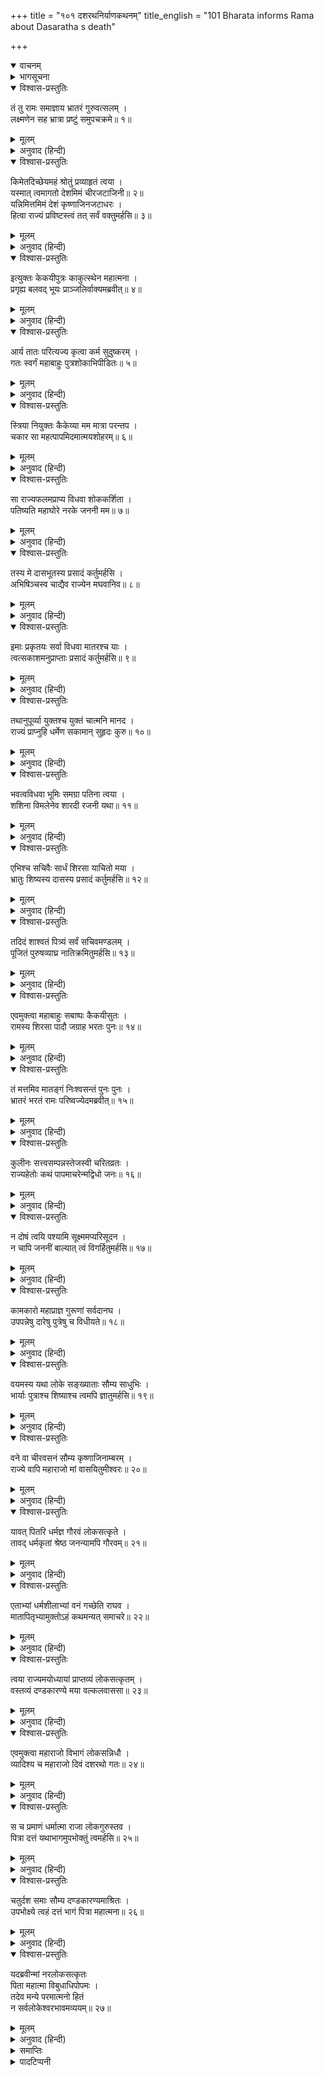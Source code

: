 +++
title = "१०१ दशरथनिर्याणकथनम्"
title_english = "101 Bharata informs Rama about Dasaratha s death"

+++
<details open><summary>वाचनम्</summary>
<div caption="श्रीराम-हरिसीताराममूर्ति-घनपाठिभ्यां वचनम्" class="audioEmbed" src="https://archive.org/download/Ramayana-recitation-Sriram-harisItArAmamUrti-Ghanapaati-v2/Kanda_2/Kanda_2_AYK-101-Dasharatha_Niryana_Kathanam_.mp3"></div>
</details>

<details><summary>भागसूचना</summary>

101. श्रीरामका भरतसे वनमें आगमनका प्रयोजन पूछना, भरतका उनसे राज्य ग्रहण करनेके लिये कहना और श्रीरामका उसे अस्वीकार कर देना
</details>

<details open><summary>विश्वास-प्रस्तुतिः</summary>

तं तु रामः समाज्ञाय भ्रातरं गुरुवत्सलम् ।  
लक्ष्मणेन सह भ्रात्रा प्रष्टुं समुपचक्रमे॥ १॥
</details>

<details><summary>मूलम्</summary>

तं तु रामः समाज्ञाय भ्रातरं गुरुवत्सलम् ।  
लक्ष्मणेन सह भ्रात्रा प्रष्टुं समुपचक्रमे॥ १॥
</details>

<details><summary>अनुवाद (हिन्दी)</summary>

लक्ष्मणसहित श्रीरामचन्द्रजीने अपने गुरुभक्त भाई भरतको अच्छी तरह समझाकर अथवा उन्हें अपनेमें अनुरक्त जानकर उनसे इस प्रकार पूछना आरम्भ किया—॥ १॥
</details>

<details open><summary>विश्वास-प्रस्तुतिः</summary>

किमेतदिच्छेयमहं श्रोतुं प्रव्याहृतं त्वया ।  
यस्मात् त्वमागतो देशमिमं चीरजटाजिनी॥ २॥  
यन्निमित्तमिमं देशं कृष्णाजिनजटाधरः ।  
हित्वा राज्यं प्रविष्टस्त्वं तत् सर्वं वक्तुमर्हसि॥ ३॥
</details>

<details><summary>मूलम्</summary>

किमेतदिच्छेयमहं श्रोतुं प्रव्याहृतं त्वया ।  
यस्मात् त्वमागतो देशमिमं चीरजटाजिनी॥ २॥  
यन्निमित्तमिमं देशं कृष्णाजिनजटाधरः ।  
हित्वा राज्यं प्रविष्टस्त्वं तत् सर्वं वक्तुमर्हसि॥ ३॥
</details>

<details><summary>अनुवाद (हिन्दी)</summary>

‘भाई! तुम राज्य छोड़कर वल्कल, कृष्णमृगचर्म और जटा धारण करके जो इस देशमें आये हो, इसका क्या कारण है? जिस निमित्तसे इस वनमें तुम्हारा प्रवेश हुआ है, यह मैं तुम्हारे मुँहसे सुनना चाहता हूँ । तुम्हें सब कुछ साफ-साफ बताना चाहिये’॥ २-३॥
</details>

<details open><summary>विश्वास-प्रस्तुतिः</summary>

इत्युक्तः केकयीपुत्रः काकुत्स्थेन महात्मना ।  
प्रगृह्य बलवद् भूयः प्राञ्जलिर्वाक्यमब्रवीत्॥ ४॥
</details>

<details><summary>मूलम्</summary>

इत्युक्तः केकयीपुत्रः काकुत्स्थेन महात्मना ।  
प्रगृह्य बलवद् भूयः प्राञ्जलिर्वाक्यमब्रवीत्॥ ४॥
</details>

<details><summary>अनुवाद (हिन्दी)</summary>

ककुत्स्थवंशी महात्मा श्रीरामचन्द्रजीके इस प्रकार पूछनेपर भरतने बलपूर्वक आन्तरिक शोकको दबा पुनः हाथ जोड़कर इस प्रकार कहा—॥ ४॥
</details>

<details open><summary>विश्वास-प्रस्तुतिः</summary>

आर्य तातः परित्यज्य कृत्वा कर्म सुदुष्करम् ।  
गतः स्वर्गं महाबाहुः पुत्रशोकाभिपीडितः॥ ५॥
</details>

<details><summary>मूलम्</summary>

आर्य तातः परित्यज्य कृत्वा कर्म सुदुष्करम् ।  
गतः स्वर्गं महाबाहुः पुत्रशोकाभिपीडितः॥ ५॥
</details>

<details><summary>अनुवाद (हिन्दी)</summary>

‘आर्य! हमारे महाबाहु पिता अत्यन्त दुष्कर कर्म करके पुत्रशोकसे पीड़ित हो हमें छोड़कर स्वर्गलोकको चले गये॥ ५॥
</details>

<details open><summary>विश्वास-प्रस्तुतिः</summary>

स्त्रिया नियुक्तः कैकेय्या मम मात्रा परन्तप ।  
चकार सा महत्पापमिदमात्मयशोहरम्॥ ६॥
</details>

<details><summary>मूलम्</summary>

स्त्रिया नियुक्तः कैकेय्या मम मात्रा परन्तप ।  
चकार सा महत्पापमिदमात्मयशोहरम्॥ ६॥
</details>

<details><summary>अनुवाद (हिन्दी)</summary>

‘शत्रुओंको संताप देनेवाले रघुनन्दन! अपनी स्त्री एवं मेरी माता कैकेयीकी प्रेरणासे ही विवश हो पिताजीने ऐसा कठोर कार्य किया था । मेरी माँने अपने सुयशको नष्ट करनेवाला यह बड़ा भारी पाप किया है॥ ६॥
</details>

<details open><summary>विश्वास-प्रस्तुतिः</summary>

सा राज्यफलमप्राप्य विधवा शोककर्शिता ।  
पतिष्यति महाघोरे नरके जननी मम॥ ७॥
</details>

<details><summary>मूलम्</summary>

सा राज्यफलमप्राप्य विधवा शोककर्शिता ।  
पतिष्यति महाघोरे नरके जननी मम॥ ७॥
</details>

<details><summary>अनुवाद (हिन्दी)</summary>

‘अतः वह राज्यरूपी फल न पाकर विधवा हो गयी । अब मेरी माता शोकसे दुर्बल हो महाघोर नरकमें पड़ेगी॥ ७॥
</details>

<details open><summary>विश्वास-प्रस्तुतिः</summary>

तस्य मे दासभूतस्य प्रसादं कर्तुमर्हसि ।  
अभिषिञ्चस्व चाद्यैव राज्येन मघवानिव॥ ८॥
</details>

<details><summary>मूलम्</summary>

तस्य मे दासभूतस्य प्रसादं कर्तुमर्हसि ।  
अभिषिञ्चस्व चाद्यैव राज्येन मघवानिव॥ ८॥
</details>

<details><summary>अनुवाद (हिन्दी)</summary>

‘अब आप अपने दासस्वरूप मुझ भरतपर कृपा कीजिये और इन्द्रकी भाँति आज ही राज्य ग्रहण करनेके लिये अपना अभिषेक कराइये॥ ८॥
</details>

<details open><summary>विश्वास-प्रस्तुतिः</summary>

इमाः प्रकृतयः सर्वा विधवा मातरश्च याः ।  
त्वत्सकाशमनुप्राप्ताः प्रसादं कर्तुमर्हसि॥ ९॥
</details>

<details><summary>मूलम्</summary>

इमाः प्रकृतयः सर्वा विधवा मातरश्च याः ।  
त्वत्सकाशमनुप्राप्ताः प्रसादं कर्तुमर्हसि॥ ९॥
</details>

<details><summary>अनुवाद (हिन्दी)</summary>

‘ये सारी प्रकृतियाँ (प्रजा आदि) और सभी विधवा माताएँ आपके पास आयी हैं । आप इन सबपर कृपा करें॥ ९॥
</details>

<details open><summary>विश्वास-प्रस्तुतिः</summary>

तथानुपूर्व्या युक्तश्च युक्तं चात्मनि मानद ।  
राज्यं प्राप्नुहि धर्मेण सकामान् सुहृदः कुरु॥ १०॥
</details>

<details><summary>मूलम्</summary>

तथानुपूर्व्या युक्तश्च युक्तं चात्मनि मानद ।  
राज्यं प्राप्नुहि धर्मेण सकामान् सुहृदः कुरु॥ १०॥
</details>

<details><summary>अनुवाद (हिन्दी)</summary>

‘दूसरोंको मान देनेवाले रघुवीर! आप ज्येष्ठ होनेके नाते राज्य-प्राप्तिके क्रमिक अधिकारसे युक्त हैं, न्यायतः आपको ही राज्य मिलना उचित है; अतः आप धर्मानुसार राज्य ग्रहण करें और अपने सुहृदोंको सफल-मनोरथ बनावें॥ १०॥
</details>

<details open><summary>विश्वास-प्रस्तुतिः</summary>

भवत्वविधवा भूमिः समग्रा पतिना त्वया ।  
शशिना विमलेनेव शारदी रजनी यथा॥ ११॥
</details>

<details><summary>मूलम्</summary>

भवत्वविधवा भूमिः समग्रा पतिना त्वया ।  
शशिना विमलेनेव शारदी रजनी यथा॥ ११॥
</details>

<details><summary>अनुवाद (हिन्दी)</summary>

‘आप-जैसे पतिसे युक्त हो यह सारी वसुधा वैधव्यरहित हो जाय और निर्मल चन्द्रमासे सनाथ हुई शरत्कालकी रात्रिके समान शोभा पाने लगे॥ ११॥
</details>

<details open><summary>विश्वास-प्रस्तुतिः</summary>

एभिश्च सचिवैः सार्धं शिरसा याचितो मया ।  
भ्रातुः शिष्यस्य दासस्य प्रसादं कर्तुमर्हसि॥ १२॥
</details>

<details><summary>मूलम्</summary>

एभिश्च सचिवैः सार्धं शिरसा याचितो मया ।  
भ्रातुः शिष्यस्य दासस्य प्रसादं कर्तुमर्हसि॥ १२॥
</details>

<details><summary>अनुवाद (हिन्दी)</summary>

‘मैं इन समस्त सचिवोंके साथ आपके चरणोंमें मस्तक रखकर यह याचना करता हूँ कि आप राज्य ग्रहण करें । मैं आपका भाई, शिष्य और दास हूँ । आप मुझपर कृपा करें॥ १२॥
</details>

<details open><summary>विश्वास-प्रस्तुतिः</summary>

तदिदं शाश्वतं पित्र्यं सर्वं सचिवमण्डलम् ।  
पूजितं पुरुषव्याघ्र नातिक्रमितुमर्हसि॥ १३॥
</details>

<details><summary>मूलम्</summary>

तदिदं शाश्वतं पित्र्यं सर्वं सचिवमण्डलम् ।  
पूजितं पुरुषव्याघ्र नातिक्रमितुमर्हसि॥ १३॥
</details>

<details><summary>अनुवाद (हिन्दी)</summary>

‘पुरुषसिंह! यह सारा मन्त्रिमण्डल अपने यहाँ कुलपरम्परासे चला आ रहा है । ये सभी सचिव पिताजीके समयमें भी थे । हम सदासे इनका सम्मान करते आये हैं, अतः आप इनकी प्रार्थना न ठुकरायें’॥ १३॥
</details>

<details open><summary>विश्वास-प्रस्तुतिः</summary>

एवमुक्त्वा महाबाहुः सबाष्पः कैकयीसुतः ।  
रामस्य शिरसा पादौ जग्राह भरतः पुनः॥ १४॥
</details>

<details><summary>मूलम्</summary>

एवमुक्त्वा महाबाहुः सबाष्पः कैकयीसुतः ।  
रामस्य शिरसा पादौ जग्राह भरतः पुनः॥ १४॥
</details>

<details><summary>अनुवाद (हिन्दी)</summary>

ऐसा कहकर कैकेयीपुत्र महाबाहु भरतने नेत्रोंसे आँसू बहाते हुए पुनः श्रीरामचन्द्रजीके चरणोंसे माथा टेक दिया॥ १४॥
</details>

<details open><summary>विश्वास-प्रस्तुतिः</summary>

तं मत्तमिव मातङ्गं निःश्वसन्तं पुनः पुनः ।  
भ्रातरं भरतं रामः परिष्वज्येदमब्रवीत्॥ १५॥
</details>

<details><summary>मूलम्</summary>

तं मत्तमिव मातङ्गं निःश्वसन्तं पुनः पुनः ।  
भ्रातरं भरतं रामः परिष्वज्येदमब्रवीत्॥ १५॥
</details>

<details><summary>अनुवाद (हिन्दी)</summary>

उस समय वे मतवाले हाथीके समान बारंबार लंबी साँस खींचने लगे, तब श्रीरामने भाई भरतको उठाकर हृदयसे लगा लिया और इस प्रकार कहा—॥ १५॥
</details>

<details open><summary>विश्वास-प्रस्तुतिः</summary>

कुलीनः सत्त्वसम्पन्नस्तेजस्वी चरितव्रतः ।  
राज्यहेतोः कथं पापमाचरेन्मद्विधो जनः॥ १६॥
</details>

<details><summary>मूलम्</summary>

कुलीनः सत्त्वसम्पन्नस्तेजस्वी चरितव्रतः ।  
राज्यहेतोः कथं पापमाचरेन्मद्विधो जनः॥ १६॥
</details>

<details><summary>अनुवाद (हिन्दी)</summary>

‘भाई! तुम्हीं बताओ । उत्तम कुलमें उत्पन्न, सत्त्वगुणसम्पन्न, तेजस्वी और श्रेष्ठ व्रतोंका पालन करनेवाला मेरे-जैसा मनुष्य राज्यके लिये पिताकी आज्ञाका उल्लङ्घन रूप पाप कैसे कर सकता है?॥ १६॥
</details>

<details open><summary>विश्वास-प्रस्तुतिः</summary>

न दोषं त्वयि पश्यामि सूक्ष्ममप्यरिसूदन ।  
न चापि जननीं बाल्यात् त्वं विगर्हितुमर्हसि॥ १७॥
</details>

<details><summary>मूलम्</summary>

न दोषं त्वयि पश्यामि सूक्ष्ममप्यरिसूदन ।  
न चापि जननीं बाल्यात् त्वं विगर्हितुमर्हसि॥ १७॥
</details>

<details><summary>अनुवाद (हिन्दी)</summary>

‘शत्रुसूदन! मैं तुम्हारे अंदर थोड़ा-सा भी दोष नहीं देखता । अज्ञानवश तुम्हें अपनी माताकी भी निन्दा नहीं करनी चाहिये॥ १७॥
</details>

<details open><summary>विश्वास-प्रस्तुतिः</summary>

कामकारो महाप्राज्ञ गुरूणां सर्वदानघ ।  
उपपन्नेषु दारेषु पुत्रेषु च विधीयते॥ १८॥
</details>

<details><summary>मूलम्</summary>

कामकारो महाप्राज्ञ गुरूणां सर्वदानघ ।  
उपपन्नेषु दारेषु पुत्रेषु च विधीयते॥ १८॥
</details>

<details><summary>अनुवाद (हिन्दी)</summary>

‘निष्पाप महाप्राज्ञ! गुरुजनोंका अपनी अभीष्ट स्त्रियों और प्रिय पुत्रोंपर सदा पूर्ण अधिकार होता है । वे उन्हें चाहे जैसी आज्ञा दे सकते हैं॥ १८॥
</details>

<details open><summary>विश्वास-प्रस्तुतिः</summary>

वयमस्य यथा लोके सङ्ख्याताः सौम्य साधुभिः ।  
भार्याः पुत्राश्च शिष्याश्च त्वमपि ज्ञातुमर्हसि॥ १९॥
</details>

<details><summary>मूलम्</summary>

वयमस्य यथा लोके सङ्ख्याताः सौम्य साधुभिः ।  
भार्याः पुत्राश्च शिष्याश्च त्वमपि ज्ञातुमर्हसि॥ १९॥
</details>

<details><summary>अनुवाद (हिन्दी)</summary>

‘सौम्य! माताओंसहित हम भी इस लोकमें श्रेष्ठ पुरुषोंद्वारा महाराजके स्त्री-पुत्र और शिष्य कहे गये हैं, अतः हमें भी उनको सब तरहकी आज्ञा देनेका अधिकार था । इस बातको तुम भी समझने योग्य हो॥
</details>

<details open><summary>विश्वास-प्रस्तुतिः</summary>

वने वा चीरवसनं सौम्य कृष्णाजिनाम्बरम् ।  
राज्ये वापि महाराजो मां वासयितुमीश्वरः॥ २०॥
</details>

<details><summary>मूलम्</summary>

वने वा चीरवसनं सौम्य कृष्णाजिनाम्बरम् ।  
राज्ये वापि महाराजो मां वासयितुमीश्वरः॥ २०॥
</details>

<details><summary>अनुवाद (हिन्दी)</summary>

‘सौम्य! महाराज मुझे वल्कल वस्त्र और मृगचर्म धारण कराकर वनमें ठहरावें अथवा राज्यपर बिठावें—इन दोनों बातोंके लिये वे सर्वथा समर्थ थे॥ २०॥
</details>

<details open><summary>विश्वास-प्रस्तुतिः</summary>

यावत् पितरि धर्मज्ञ गौरवं लोकसत्कृते ।  
तावद् धर्मकृतां श्रेष्ठ जनन्यामपि गौरवम्॥ २१॥
</details>

<details><summary>मूलम्</summary>

यावत् पितरि धर्मज्ञ गौरवं लोकसत्कृते ।  
तावद् धर्मकृतां श्रेष्ठ जनन्यामपि गौरवम्॥ २१॥
</details>

<details><summary>अनुवाद (हिन्दी)</summary>

‘धर्मज्ञ! धर्मात्माओंमें श्रेष्ठ भरत! मनुष्यकी विश्ववन्द्य पितामें जितनी गौरव-बुद्धि होती है, उतनी ही मातामें भी होनी चाहिये॥ २१॥
</details>

<details open><summary>विश्वास-प्रस्तुतिः</summary>

एताभ्यां धर्मशीलाभ्यां वनं गच्छेति राघव ।  
मातापितृभ्यामुक्तोऽहं कथमन्यत् समाचरे॥ २२॥
</details>

<details><summary>मूलम्</summary>

एताभ्यां धर्मशीलाभ्यां वनं गच्छेति राघव ।  
मातापितृभ्यामुक्तोऽहं कथमन्यत् समाचरे॥ २२॥
</details>

<details><summary>अनुवाद (हिन्दी)</summary>

‘रघुनन्दन! इन धर्मशील माता और पिता दोनोंने जब मुझे वनमें जानेकी आज्ञा दे दी है, तब मैं उनकी आज्ञाके विपरीत दूसरा कोई बर्ताव कैसे कर सकता हूँ?॥ २२॥
</details>

<details open><summary>विश्वास-प्रस्तुतिः</summary>

त्वया राज्यमयोध्यायां प्राप्तव्यं लोकसत्कृतम् ।  
वस्तव्यं दण्डकारण्ये मया वल्कलवाससा॥ २३॥
</details>

<details><summary>मूलम्</summary>

त्वया राज्यमयोध्यायां प्राप्तव्यं लोकसत्कृतम् ।  
वस्तव्यं दण्डकारण्ये मया वल्कलवाससा॥ २३॥
</details>

<details><summary>अनुवाद (हिन्दी)</summary>

‘तुम्हें अयोध्यामें रहकर समस्त जगत् के लिये आदरणीय राज्य प्राप्त करना चाहिये और मुझे वल्कल वस्त्र धारण करके दण्डकारण्यमें रहना चाहिये॥ २३॥
</details>

<details open><summary>विश्वास-प्रस्तुतिः</summary>

एवमुक्त्वा महाराजो विभागं लोकसन्निधौ ।  
व्यादिश्य च महाराजो दिवं दशरथो गतः॥ २४॥
</details>

<details><summary>मूलम्</summary>

एवमुक्त्वा महाराजो विभागं लोकसन्निधौ ।  
व्यादिश्य च महाराजो दिवं दशरथो गतः॥ २४॥
</details>

<details><summary>अनुवाद (हिन्दी)</summary>

‘क्योंकि महाराज दशरथ बहुत लोगोंके सामने हम दोनोंके लिये इस प्रकार पृथक्-पृथक् दो आज्ञाएँ देकर स्वर्गको सिधारे हैं॥ २४॥
</details>

<details open><summary>विश्वास-प्रस्तुतिः</summary>

स च प्रमाणं धर्मात्मा राजा लोकगुरुस्तव ।  
पित्रा दत्तं यथाभागमुपभोक्तुं त्वमर्हसि॥ २५॥
</details>

<details><summary>मूलम्</summary>

स च प्रमाणं धर्मात्मा राजा लोकगुरुस्तव ।  
पित्रा दत्तं यथाभागमुपभोक्तुं त्वमर्हसि॥ २५॥
</details>

<details><summary>अनुवाद (हिन्दी)</summary>

‘इस विषयमें लोकगुरु धर्मात्मा राजा ही तुम्हारे लिये प्रमाणभूत हैं—उन्हींकी आज्ञा तुम्हें माननी चाहिये और पिताने तुम्हारे हिस्सेमें जो कुछ दिया है, उसीका तुम्हें यथावत् रूपसे उपभोग करना चाहिये॥ २५॥
</details>

<details open><summary>विश्वास-प्रस्तुतिः</summary>

चतुर्दश समाः सौम्य दण्डकारण्यमाश्रितः ।  
उपभोक्ष्ये त्वहं दत्तं भागं पित्रा महात्मना॥ २६॥
</details>

<details><summary>मूलम्</summary>

चतुर्दश समाः सौम्य दण्डकारण्यमाश्रितः ।  
उपभोक्ष्ये त्वहं दत्तं भागं पित्रा महात्मना॥ २६॥
</details>

<details><summary>अनुवाद (हिन्दी)</summary>

‘सौम्य! चौदह वर्षोंतक दण्डकारण्यमें रहनेके बाद ही महात्मा पिताके दिये हुए राज्य-भागका मैं उपभोग करूँगा॥ २६॥
</details>

<details open><summary>विश्वास-प्रस्तुतिः</summary>

यदब्रवीन्मां नरलोकसत्कृतः  
पिता महात्मा विबुधाधिपोपमः ।  
तदेव मन्ये परमात्मनो हितं  
न सर्वलोकेश्वरभावमव्ययम्॥ २७॥
</details>

<details><summary>मूलम्</summary>

यदब्रवीन्मां नरलोकसत्कृतः  
पिता महात्मा विबुधाधिपोपमः ।  
तदेव मन्ये परमात्मनो हितं  
न सर्वलोकेश्वरभावमव्ययम्॥ २७॥
</details>

<details><summary>अनुवाद (हिन्दी)</summary>

‘मनुष्यलोकमें सम्मानित और देवराज इन्द्रके तुल्य तेजस्वी मेरे महात्मा पिताने मुझे जो वनवासकी आज्ञा दी है, उसीको मैं अपने लिये परम हितकारी समझता हूँ । उनकी आज्ञाके विरुद्ध सर्वलोकेश्वर ब्रह्माका अविनाशी पद भी मेरे लिये श्रेयस्कर नहीं है’॥ २७॥
</details>

<details><summary>समाप्तिः</summary>

इत्यार्षे श्रीमद्रामायणे वाल्मीकीये आदिकाव्येऽयोध्याकाण्डे एकाधिकशततमः सर्गः॥ १०१॥  
इस प्रकार श्रीवाल्मीकिनिर्मित आर्षरामायण आदिकाव्यके अयोध्याकाण्डमें एक सौ एकवाँ सर्ग पूरा हुआ॥ १०१॥*
</details>

<details><summary>पादटिप्पनी</summary>

* कुछ प्रतियोंमें यह सर्ग १०४ वें सर्गके रूपमें वर्णित है । १०० वें सर्गके बादके तीन सर्गोंके बाद इसका उल्लेख हुआ है ।
</details>

